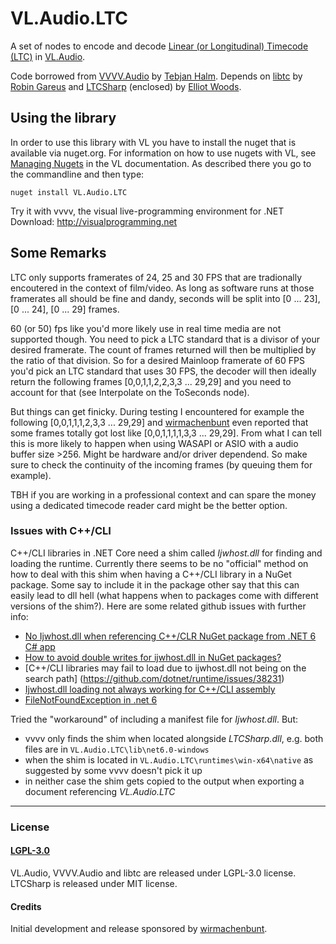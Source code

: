 # VL.Audio.LTC
A set of nodes to encode and decode [Linear (or Longitudinal) Timecode (LTC)](https://en.wikipedia.org/wiki/Linear_timecode) in [VL.Audio](https://github.com/vvvv/VL.Audio).

Code borrowed from [VVVV.Audio](https://github.com/tebjan/VVVV.Audio) by [Tebjan Halm](https://github.com/tebjan).
Depends on [libtc](https://github.com/x42/libltc) by [Robin Gareus](https://github.com/x42) and [LTCSharp](https://github.com/elliotwoods/LTCSharp) (enclosed) by [Elliot Woods](https://github.com/elliotwoods).


## Using the library
In order to use this library with VL you have to install the nuget that is available via nuget.org. For information on how to use nugets with VL, see [Managing Nugets](https://thegraybook.vvvv.org/reference/hde/managing-nugets.html) in the VL documentation. As described there you go to the commandline and then type:

    nuget install VL.Audio.LTC


Try it with vvvv, the visual live-programming environment for .NET  
Download: http://visualprogramming.net

## Some Remarks
LTC only supports framerates of 24, 25 and 30 FPS that are tradionally encoutered in the context of film/video. As long as software runs at those framerates all should be fine and dandy, seconds will be split into [0 ... 23], [0 ... 24], [0 ... 29] frames.

60 (or 50) fps like you'd more likely use in real time media are not supported though. You need to pick a LTC standard that is a divisor of your desired framerate. The count of frames returned will then be multiplied by the ratio of that division. So for a desired Mainloop framerate of 60 FPS you'd pick an LTC standard that uses 30 FPS, the decoder will then ideally return the following frames [0,0,1,1,2,2,3,3 ... 29,29] and you need to account for that (see Interpolate on the ToSeconds node).

But things can get finicky.
During testing I encountered for example the following [0,0,1,1,1,2,3,3 ... 29,29] and [wirmachenbunt](https://wirmachenbunt.de/) even reported that some frames totally got lost like [0,0,1,1,1,1,3,3 ... 29,29]. 
From what I can tell this is more likely to happen when using WASAPI or ASIO with a audio buffer size >256. Might be hardware and/or driver dependend. So make sure to check the continuity of the incoming frames (by queuing them for example).

TBH if you are working in a professional context and can spare the money using a dedicated timecode reader card might be the better option.

### Issues with C++/CLI
C++/CLI libraries in .NET Core need a shim called *Ijwhost.dll* for finding and loading the runtime. Currently there seems to be no "official" method on how to deal with this shim when having a C++/CLI library in a NuGet package. Some say to include it in the package other say  that this can easily lead to dll hell (what happens when to packages come with different versions of the shim?). Here are some related github issues with further info:

* [No Ijwhost.dll when referencing C++/CLR NuGet package from .NET 6 C# app](https://github.com/dotnet/sdk/issues/24310)
* [How to avoid double writes for ijwhost.dll in NuGet packages?](https://github.com/dotnet/sdk/issues/34213)
* [C++/CLI libraries may fail to load due to ijwhost.dll not being on the search path] (https://github.com/dotnet/runtime/issues/38231)
* [Ijwhost.dll loading not always working for C++/CLI assembly](https://github.com/dotnet/runtime/issues/37972)
* [FileNotFoundException in .net 6](https://github.com/AmpScm/SharpProj/issues/25)

Tried the "workaround" of including a manifest file for *Ijwhost.dll*. But:
* vvvv only finds the shim when located alongside *LTCSharp.dll*, e.g. both files are in `VL.Audio.LTC\lib\net6.0-windows`
* when the shim is located in `VL.Audio.LTC\runtimes\win-x64\native` as suggested by some vvvv doesn't pick it up
* in neither case the shim gets copied to the output when exporting a document referencing *VL.Audio.LTC*

---


### License
#### [LGPL-3.0](https://github.com/bj-rn/VL.Audio.LTC/blob/master/LICENSE)
VL.Audio, VVVV.Audio and libtc are released under LGPL-3.0 license. LTCSharp is released under MIT license.


#### Credits
Initial development and release sponsored by [wirmachenbunt](https://wirmachenbunt.de/).
